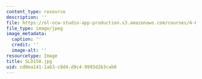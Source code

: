 ```yaml
---
content_type: resource
description: ''
file: https://ol-ocw-studio-app-production.s3.amazonaws.com/courses/4-614-religious-architecture-and-islamic-cultures-fall-2002/cd0ea1411ab3c8d4d9c49993d2b3cab0_SLD150.jpg
file_type: image/jpeg
image_metadata:
  caption: ''
  credit: ''
  image-alt: ''
resourcetype: Image
title: SLD150.jpg
uid: cd0ea141-1ab3-c8d4-d9c4-9993d2b3cab0
---
```

